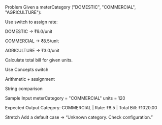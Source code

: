 Problem
Given a meterCategory ("DOMESTIC", "COMMERCIAL", "AGRICULTURE"):

Use switch to assign rate:

DOMESTIC → ₹6.0/unit

COMMERCIAL → ₹8.5/unit

AGRICULTURE → ₹3.0/unit

Calculate total bill for given units.

Use Concepts
switch

Arithmetic + assignment

String comparison

Sample Input
  meterCategory = "COMMERCIAL"  units = 120  

Expected Output
  Category: COMMERCIAL | Rate: ₹8.5 | Total Bill: ₹1020.00  

Stretch
Add a default case → “Unknown category. Check configuration.”